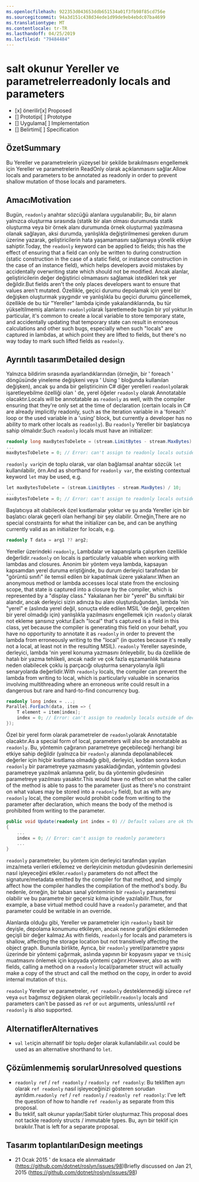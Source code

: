```yaml
---
ms.openlocfilehash: 922353d043653ddb651534a01f3fb98f85cd756e
ms.sourcegitcommit: 94a3d151c438d34ede1d99de9eb4ebdc07ba4699
ms.translationtype: MT
ms.contentlocale: tr-TR
ms.lasthandoff: 04/25/2019
ms.locfileid: "79484484"
---
```

# <a name="readonly-locals-and-parameters"></a><span data-ttu-id="299b7-101">salt okunur Yereller ve parametreler</span><span class="sxs-lookup"><span data-stu-id="299b7-101">readonly locals and parameters</span></span>

* <span data-ttu-id="299b7-102">[x] önerilir</span><span class="sxs-lookup"><span data-stu-id="299b7-102">[x] Proposed</span></span>
* <span data-ttu-id="299b7-103">[] Prototipi</span><span class="sxs-lookup"><span data-stu-id="299b7-103">[ ] Prototype</span></span>
* <span data-ttu-id="299b7-104">[] Uygulama</span><span class="sxs-lookup"><span data-stu-id="299b7-104">[ ] Implementation</span></span>
* <span data-ttu-id="299b7-105">[] Belirtimi</span><span class="sxs-lookup"><span data-stu-id="299b7-105">[ ] Specification</span></span>

## <a name="summary"></a><span data-ttu-id="299b7-106">Özet</span><span class="sxs-lookup"><span data-stu-id="299b7-106">Summary</span></span>
[summary]: #summary

<span data-ttu-id="299b7-107">Bu Yereller ve parametrelerin yüzeysel bir şekilde bırakılmasını engellemek için Yereller ve parametrelerin ReadOnly olarak açıklanmasını sağlar.</span><span class="sxs-lookup"><span data-stu-id="299b7-107">Allow locals and parameters to be annotated as readonly in order to prevent shallow mutation of those locals and parameters.</span></span>

## <a name="motivation"></a><span data-ttu-id="299b7-108">Amacı</span><span class="sxs-lookup"><span data-stu-id="299b7-108">Motivation</span></span>
[motivation]: #motivation

<span data-ttu-id="299b7-109">Bugün, `readonly` anahtar sözcüğü alanlara uygulanabilir; Bu, bir alanın yalnızca oluşturma sırasında (statik bir alan olması durumunda statik oluşturma veya bir örnek alanı durumunda örnek oluşturma) yazılmasına olanak sağlayan, aksi durumda, yanlışlıkla değiştirilmemesi gereken durum üzerine yazarak, geliştiricilerin hata yaşamamasını sağlamaya yönelik etkiye sahiptir.</span><span class="sxs-lookup"><span data-stu-id="299b7-109">Today, the `readonly` keyword can be applied to fields; this has the effect of ensuring that a field can only be written to during construction (static construction in the case of a static field, or instance construction in the case of an instance field), which helps developers avoid mistakes by accidentally overwriting state which should not be modified.</span></span> <span data-ttu-id="299b7-110">Ancak alanlar, geliştiricilerin değer değiştirici olmamasını sağlamak istedikleri tek yer değildir.</span><span class="sxs-lookup"><span data-stu-id="299b7-110">But fields aren't the only places developers want to ensure that values aren't mutated.</span></span> <span data-ttu-id="299b7-111">Özellikle, geçici durumu depolamak için yerel bir değişken oluşturmak yaygındır ve yanlışlıkla bu geçici durumu güncellemek, özellikle de bu tür "Yereller" lambda içinde yakalandıklarında, bu tür yükseltilmemiş alanlarını `readonly`olarak İşaretlemede bugün bir yol yoktur.</span><span class="sxs-lookup"><span data-stu-id="299b7-111">In particular, it's common to create a local variable to store temporary state, and accidentally updating that temporary state can result in erroneous calculations and other such bugs, especially when such "locals" are captured in lambdas, at which point they are lifted to fields, but there's no way today to mark such lifted fields as `readonly`.</span></span>

## <a name="detailed-design"></a><span data-ttu-id="299b7-112">Ayrıntılı tasarım</span><span class="sxs-lookup"><span data-stu-id="299b7-112">Detailed design</span></span>
[design]: #detailed-design

<span data-ttu-id="299b7-113">Yalnızca bildirim sırasında ayarlandıklarından (örneğin, bir ' foreach ' döngüsünde yineleme değişkeni veya ' Using ' bloğunda kullanılan değişken), ancak şu anda bir geliştiricinin C# diğer yerelleri `readonly`olarak işaretleyebilme özelliği olan ' de, yerel öğeler `readonly` olarak Annotatable olacaktır.</span><span class="sxs-lookup"><span data-stu-id="299b7-113">Locals will be annotatable as `readonly` as well, with the compiler ensuring that they're only set at the time of declaration (certain locals in C# are already implicitly readonly, such as the iteration variable in a 'foreach' loop or the used variable in a 'using' block, but currently a developer has no ability to mark other locals as `readonly`).</span></span> <span data-ttu-id="299b7-114">Bu `readonly` Yereller bir başlatıcıya sahip olmalıdır:</span><span class="sxs-lookup"><span data-stu-id="299b7-114">Such `readonly` locals must have an initializer:</span></span>

```csharp
readonly long maxBytesToDelete = (stream.LimitBytes - stream.MaxBytes) / 10;
...
maxBytesToDelete = 0; // Error: can't assign to readonly locals outside of declaration
```

<span data-ttu-id="299b7-115">`readonly var`için de toplu olarak, var olan bağlamsal anahtar sözcük `let` kullanılabilir, örn.</span><span class="sxs-lookup"><span data-stu-id="299b7-115">And as shorthand for `readonly var`, the existing contextual keyword `let` may be used, e.g.</span></span>

```csharp
let maxBytesToDelete = (stream.LimitBytes - stream.MaxBytes) / 10;
...
maxBytesToDelete = 0; // Error: can't assign to readonly locals outside of declaration
```

<span data-ttu-id="299b7-116">Başlatıcıya ait olabilecek özel kısıtlamalar yoktur ve şu anda Yereller için bir başlatıcı olarak geçerli olan herhangi bir şey olabilir. Örneğin,</span><span class="sxs-lookup"><span data-stu-id="299b7-116">There are no special constraints for what the initializer can be, and can be anything currently valid as an initializer for locals, e.g.</span></span>

```csharp
readonly T data = arg1 ?? arg2;
```

<span data-ttu-id="299b7-117">Yereller üzerindeki `readonly`, Lambdalar ve kapanışlarla çalışırken özellikle değerlidir.</span><span class="sxs-lookup"><span data-stu-id="299b7-117">`readonly` on locals is particularly valuable when working with lambdas and closures.</span></span> <span data-ttu-id="299b7-118">Anonim bir yöntem veya lambda, kapsayan kapsamdan yerel duruma eriştiğinde, bu durum derleyici tarafından bir "görüntü sınıfı" ile temsil edilen bir kapatılmak üzere yakalanır.</span><span class="sxs-lookup"><span data-stu-id="299b7-118">When an anonymous method or lambda accesses local state from the enclosing scope, that state is captured into a closure by the compiler, which is represented by a "display class."</span></span>  <span data-ttu-id="299b7-119">Yakalanan her bir "yerel" Bu sınıftaki bir alandır, ancak derleyici sizin adınıza bu alanı oluşturduğundan, lambda 'nin "yerel" e (aslında yerel değil, sonuçta elde edilen MSIL 'de değil, gerçekten bir yerel olmadığı için) yanlışlıkla yazılmasını engellemek için `readonly` olarak not ekleme şansınız yoktur.</span><span class="sxs-lookup"><span data-stu-id="299b7-119">Each "local" that's captured is a field in this class, yet because the compiler is generating this field on your behalf, you have no opportunity to annotate it as `readonly` in order to prevent the lambda from erroneously writing to the "local" (in quotes because it's really not a local, at least not in the resulting MSIL).</span></span> <span data-ttu-id="299b7-120">`readonly` Yereller sayesinde, derleyici, lambda 'nin yerel konuma yazmasını önleyebilir, bu da özellikle de hatalı bir yazma tehlikeli, ancak nadir ve çok fazla eşzamanlılık hatasına neden olabilecek çoklu iş parçacığı oluşturma senaryolarıyla ilgili senaryolarda değerlidir.</span><span class="sxs-lookup"><span data-stu-id="299b7-120">With `readonly` locals, the compiler can prevent the lambda from writing to local, which is particularly valuable in scenarios involving multithreading where an erroneous write could result in a dangerous but rare and hard-to-find concurrency bug.</span></span>

```csharp
readonly long index = ...;
Parallel.ForEach(data, item => {
    T element = item[index];
    index = 0; // Error: can't assign to readonly locals outside of declaration
});
```

<span data-ttu-id="299b7-121">Özel bir yerel form olarak parametreler de `readonly`olarak Annotatable olacaktır.</span><span class="sxs-lookup"><span data-stu-id="299b7-121">As a special form of local, parameters will also be annotatable as `readonly`.</span></span> <span data-ttu-id="299b7-122">Bu, yöntemin çağıranın parametreye geçebileceği herhangi bir etkiye sahip değildir (yalnızca bir `readonly` alanında depolanabilecek değerler için hiçbir kısıtlama olmadığı gibi), derleyici, koddan sonra kodun `readonly` bir parametreye yazmasını yasakladığından, yöntemin gövdesi parametreye yazılmak anlamına gelir, bu da yöntemin gövdesinin parametreye yazılması yasaktır.</span><span class="sxs-lookup"><span data-stu-id="299b7-122">This would have no effect on what the caller of the method is able to pass to the parameter (just as there's no constraint on what values may be stored into a `readonly` field), but as with any `readonly` local, the compiler would prohibit code from writing to the parameter after declaration, which means the body of the method is prohibited from writing to the parameter.</span></span>

```csharp
public void Update(readonly int index = 0) // Default values are ok though not required
{
    ...
    index = 0; // Error: can't assign to readonly parameters
    ...
}
```

<span data-ttu-id="299b7-123">`readonly` parametreler, bu yöntem için derleyici tarafından yayılan imza/meta verileri etkilemez ve derleyicinin metodun gövdesinin derlemesini nasıl işleyeceğini etkiler.</span><span class="sxs-lookup"><span data-stu-id="299b7-123">`readonly` parameters do not affect the signature/metadata emitted by the compiler for that method, and simply affect how the compiler handles the compilation of the method's body.</span></span> <span data-ttu-id="299b7-124">Bu nedenle, örneğin, bir taban sanal yönteminin bir `readonly` parametresi olabilir ve bu parametre bir geçersiz kılma içinde yazılabilir.</span><span class="sxs-lookup"><span data-stu-id="299b7-124">Thus, for example, a base virtual method could have a `readonly` parameter, and that parameter could be writable in an override.</span></span>

<span data-ttu-id="299b7-125">Alanlarda olduğu gibi, Yereller ve parametreler için `readonly` basit bir deyişle, depolama konumunu etkileyen, ancak nesne grafiğini etkilemeden geçişli bir değer kalmaz.</span><span class="sxs-lookup"><span data-stu-id="299b7-125">As with fields, `readonly` for locals and parameters is shallow, affecting the storage location but not transitively affecting the object graph.</span></span> <span data-ttu-id="299b7-126">Bununla birlikte, Ayrıca, bir `readonly` yerel/parametre yapısı üzerinde bir yöntemi çağırmak, aslında yapının bir kopyasını yapar ve `this`iç muatmasını önlemek için kopyada yöntemi çağırır.</span><span class="sxs-lookup"><span data-stu-id="299b7-126">However, also as with fields, calling a method on a `readonly` local/parameter struct will actually make a copy of the struct and call the method on the copy, in order to avoid internal mutation of `this`.</span></span>

<span data-ttu-id="299b7-127">`readonly` Yereller ve parametreler, `ref readonly` desteklenmediği sürece `ref` veya `out` bağımsız değişken olarak geçirilebilir.</span><span class="sxs-lookup"><span data-stu-id="299b7-127">`readonly` locals and parameters can't be passed as `ref` or `out` arguments, unless/until `ref readonly` is also supported.</span></span>

## <a name="alternatives"></a><span data-ttu-id="299b7-128">Alternatifler</span><span class="sxs-lookup"><span data-stu-id="299b7-128">Alternatives</span></span>
[alternatives]: #alternatives

- <span data-ttu-id="299b7-129">`val` `let`için alternatif bir toplu değer olarak kullanılabilir.</span><span class="sxs-lookup"><span data-stu-id="299b7-129">`val` could be used as an alternative shorthand to `let`.</span></span>

## <a name="unresolved-questions"></a><span data-ttu-id="299b7-130">Çözümlenmemiş sorular</span><span class="sxs-lookup"><span data-stu-id="299b7-130">Unresolved questions</span></span>
[unresolved]: #unresolved-questions

- <span data-ttu-id="299b7-131">`readonly ref` / `ref readonly` / `readonly ref readonly`: Bu tekliften ayrı olarak `ref readonly` nasıl işleyeceğinizi gösteren sorudan ayrıldım.</span><span class="sxs-lookup"><span data-stu-id="299b7-131">`readonly ref` / `ref readonly` / `readonly ref readonly`: I've left the question of how to handle `ref readonly` as separate from this proposal.</span></span>
- <span data-ttu-id="299b7-132">Bu teklif, salt okunur yapılar/Sabit türler oluşturmaz.</span><span class="sxs-lookup"><span data-stu-id="299b7-132">This proposal does not tackle readonly structs / immutable types.</span></span> <span data-ttu-id="299b7-133">Bu, ayrı bir teklif için bırakılır.</span><span class="sxs-lookup"><span data-stu-id="299b7-133">That is left for a separate proposal.</span></span>

## <a name="design-meetings"></a><span data-ttu-id="299b7-134">Tasarım toplantıları</span><span class="sxs-lookup"><span data-stu-id="299b7-134">Design meetings</span></span>

- <span data-ttu-id="299b7-135">21 Ocak 2015 ' de kısaca ele alınmaktadır (<https://github.com/dotnet/roslyn/issues/98>)</span><span class="sxs-lookup"><span data-stu-id="299b7-135">Briefly discussed on Jan 21, 2015 (<https://github.com/dotnet/roslyn/issues/98>)</span></span>

